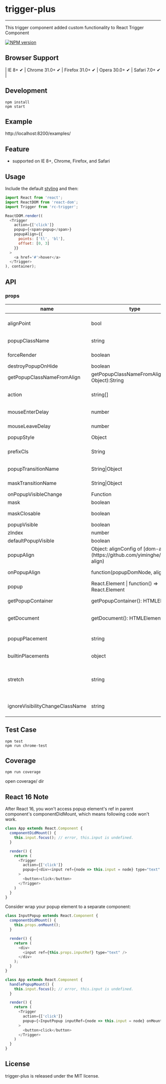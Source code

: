 # trigger-plus
---

This trigger component added custom functionality to React Trigger Component


[![NPM version][npm-image]][npm-url]

[npm-image]: https://img.shields.io/npm/v/trigger-plus.svg
[npm-url]: https://www.npmjs.com/package/trigger-plus

## Browser Support

| IE 8+ ✔ | Chrome 31.0+ ✔ | Firefox 31.0+ ✔ | Opera 30.0+ ✔ | Safari 7.0+ ✔ |


## Development

```
npm install
npm start
```

## Example

http://localhost:8200/examples/

## Feature

* supported on IE 8+, Chrome, Firefox, and Safari

## Usage

Include the default [styling](https://github.com/react-component/trigger/blob/master/assets/index.less#L4:L11) and then:

```js
import React from 'react';
import ReactDOM from 'react-dom';
import Trigger from 'rc-trigger';

ReactDOM.render((
  <Trigger
    action={['click']}
    popup={<span>popup</span>}
    popupAlign={{
      points: ['tl', 'bl'],
      offset: [0, 3]
    }}
  >
    <a href='#'>hover</a>
  </Trigger>
), container);
```

## API

### props

<table class="table table-bordered table-striped">
    <thead>
    <tr>
        <th style="width: 100px;">name</th>
        <th style="width: 50px;">type</th>
        <th style="width: 50px;">default</th>
        <th>description</th>
    </tr>
    </thead>
    <tbody>
        <tr>
          <td>alignPoint</td>
          <td>bool</td>
          <td>false</td>
          <td>Popup will align with mouse position (support action of 'click', 'hover' and 'contextMenu')</td>
        </tr>
        <tr>
          <td>popupClassName</td>
          <td>string</td>
          <td></td>
          <td>additional className added to popup</td>
        </tr>
        <tr>
          <td>forceRender</td>
          <td>boolean</td>
          <td>false</td>
          <td>whether render popup before first show</td>
        </tr>
        <tr>
          <td>destroyPopupOnHide</td>
          <td>boolean</td>
          <td>false</td>
          <td>whether destroy popup when hide</td>
        </tr>
        <tr>
          <td>getPopupClassNameFromAlign</td>
          <td>getPopupClassNameFromAlign(align: Object):String</td>
          <td></td>
          <td>additional className added to popup according to align</td>
        </tr>
        <tr>
          <td>action</td>
          <td>string[]</td>
          <td>['hover']</td>
          <td>which actions cause popup shown. enum of 'hover','click','focus','contextMenu'</td>
        </tr>
        <tr>
          <td>mouseEnterDelay</td>
          <td>number</td>
          <td>0</td>
          <td>delay time to show when mouse enter. unit: s.</td>
        </tr>
        <tr>
          <td>mouseLeaveDelay</td>
          <td>number</td>
          <td>0.1</td>
          <td>delay time to hide when mouse leave. unit: s.</td>
        </tr>
        <tr>
          <td>popupStyle</td>
          <td>Object</td>
          <td></td>
          <td>additional style of popup</td>
        </tr>
        <tr>
          <td>prefixCls</td>
          <td>String</td>
          <td>rc-trigger-popup</td>
          <td>prefix class name</td>
        </tr>
        <tr>
          <td>popupTransitionName</td>
          <td>String|Object</td>
          <td></td>
          <td>https://github.com/react-component/animate</td>
        </tr>
        <tr>
          <td>maskTransitionName</td>
          <td>String|Object</td>
          <td></td>
          <td>https://github.com/react-component/animate</td>
        </tr>
        <tr>
          <td>onPopupVisibleChange</td>
          <td>Function</td>
          <td></td>
          <td>call when popup visible is changed</td>
        </tr>
        <tr>
          <td>mask</td>
          <td>boolean</td>
          <td>false</td>
          <td>whether to support mask</td>
        </tr>
        <tr>
          <td>maskClosable</td>
          <td>boolean</td>
          <td>true</td>
          <td>whether to support click mask to hide</td>
        </tr>
        <tr>
          <td>popupVisible</td>
          <td>boolean</td>
          <td></td>
          <td>whether popup is visible</td>
        </tr>
        <tr>
          <td>zIndex</td>
          <td>number</td>
          <td></td>
          <td>popup's zIndex</td>
        </tr>
        <tr>
          <td>defaultPopupVisible</td>
          <td>boolean</td>
          <td></td>
          <td>whether popup is visible initially</td>
        </tr>
        <tr>
          <td>popupAlign</td>
          <td>Object: alignConfig of [dom-align](https://github.com/yiminghe/dom-align)</td>
          <td></td>
          <td>popup 's align config</td>
        </tr>
        <tr>
          <td>onPopupAlign</td>
          <td>function(popupDomNode, align)</td>
          <td></td>
          <td>callback when popup node is aligned</td>
        </tr>
        <tr>
          <td>popup</td>
          <td>React.Element | function() => React.Element</td>
          <td></td>
          <td>popup content</td>
        </tr>
        <tr>
          <td>getPopupContainer</td>
          <td>getPopupContainer(): HTMLElement</td>
          <td></td>
          <td>function returning html node which will act as popup container</td>
        </tr>
        <tr>
          <td>getDocument</td>
          <td>getDocument(): HTMLElement</td>
          <td></td>
          <td>function returning document node which will be attached click event to close trigger</td>
        </tr>
        <tr>
          <td>popupPlacement</td>
          <td>string</td>
          <td></td>
          <td>use preset popup align config from builtinPlacements, can be merged by popupAlign prop</td>
        </tr>
        <tr>
          <td>builtinPlacements</td>
          <td>object</td>
          <td></td>
          <td>builtin placement align map. used by placement prop</td>
        </tr>
        <tr>
          <td>stretch</td>
          <td>string</td>
          <td></td>
          <td>Let popup div stretch with trigger element. enums of 'width', 'minWidth', 'height', 'minHeight'. (You can also mixed with 'height minWidth')</td>
        </tr>
        <tr>
          <td>ignoreVisibilityChangeClassName</td>
          <td>string</td>
          <td></td>
          <td>Ignore the pop visibility change to false when the target has the `ignoreVisibilityChangeClassName`</td>
        </tr>
    </tbody>
</table>


## Test Case

```
npm test
npm run chrome-test
```

## Coverage

```
npm run coverage
```

open coverage/ dir

## React 16 Note

After React 16, you won't access popup element's ref in parent component's componentDidMount, which means following code won't work.

```javascript
class App extends React.Component {
  componentDidMount() {
    this.input.focus(); // error, this.input is undefined.
  }

  render() {
    return (
      <Trigger
        action={['click']}
        popup={<div><input ref={node => this.input = node} type="text" /></div>}
      >
        <button>click</button>
      </Trigger>
    )
  }
}
```

Consider wrap your popup element to a separate component:

```javascript
class InputPopup extends React.Component {
  componentDidMount() {
    this.props.onMount();
  }

  render() {
    return (
      <div>
        <input ref={this.props.inputRef} type="text" />
      </div>
    );
  }
}

class App extends React.Component {
  handlePopupMount() {
    this.input.focus(); // error, this.input is undefined.
  }

  render() {
    return (
      <Trigger
        action={['click']}
        popup={<InputPopup inputRef={node => this.input = node} onMount={this.handlePopupMount} />}
      >
        <button>click</button>
      </Trigger>
    )
  }
}
```

## License

trigger-plus is released under the MIT license.
